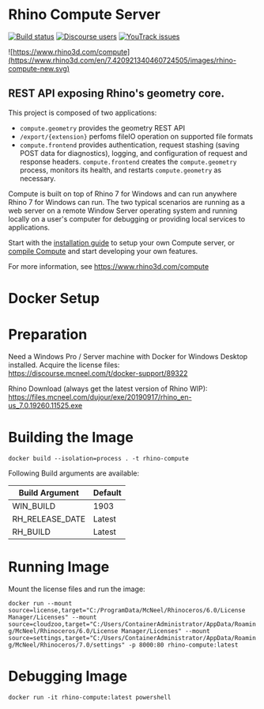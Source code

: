 # Rhino Compute Server

[![Build status](https://ci.appveyor.com/api/projects/status/unmnwi57we5nvnfi/branch/master?svg=true)](https://ci.appveyor.com/project/mcneel/compute-rhino3d/branch/master)
[![Discourse users](https://img.shields.io/discourse/https/discourse.mcneel.com/users.svg)](https://discourse.mcneel.com/c/serengeti/compute-rhino3d)
[![YouTrack issues](https://img.shields.io/badge/youtrack-COMPUTE-blue.svg)](https://mcneel.myjetbrains.com/youtrack/issues?q=project:%20Compute)

![https://www.rhino3d.com/compute](https://www.rhino3d.com/en/7.420921340460724505/images/rhino-compute-new.svg)

## REST API exposing Rhino's geometry core.

This project is composed of two applications:
- `compute.geometry` provides the geometry REST API
- `/export/{extension}` perfoms fileIO operation on supported file formats
- `compute.frontend` provides authentication, request stashing (saving POST data for diagnostics), logging, and configuration of request and response headers. `compute.frontend` creates the `compute.geometry` process, monitors its health, and restarts `compute.geometry` as necessary.

Compute is built on top of Rhino 7 for Windows and can run anywhere Rhino 7 for Windows can run. The two typical scenarios are running as a web server on a remote Window Server operating system and running locally on a user's computer for debugging or providing local services to applications.

Start with the [installation guide](docs/installation.md) to setup your own Compute server, or [compile Compute](docs/installation.md#building-from-source-and-debugging) and start developing your own features.

For more information, see https://www.rhino3d.com/compute

# Docker Setup

# Preparation
Need a Windows Pro / Server machine with Docker for Windows Desktop installed.
Acquire the license files:  
https://discourse.mcneel.com/t/docker-support/89322

Rhino Download (always get the latest version of Rhino WIP):  
https://files.mcneel.com/dujour/exe/20190917/rhino_en-us_7.0.19260.11525.exe

# Building the Image
`docker build --isolation=process . -t rhino-compute`

Following Build arguments are available:

| Build Argument  | Default |
| ------------- | ------------- |
| WIN_BUILD  | 1903  |
| RH_RELEASE_DATE  | Latest  |
| RH_BUILD  | Latest  |

# Running Image
Mount the license files and run the image:

`docker run --mount source=license,target="C:/ProgramData/McNeel/Rhinoceros/6.0/License Manager/Licenses" --mount source=cloudzoo,target="C:/Users/ContainerAdministrator/AppData/Roaming/McNeel/Rhinoceros/6.0/License Manager/Licenses" --mount source=settings,target="C:/Users/ContainerAdministrator/AppData/Roaming/McNeel/Rhinoceros/7.0/settings" -p 8000:80 rhino-compute:latest
`

# Debugging Image
`docker run -it rhino-compute:latest powershell`

